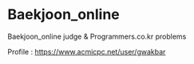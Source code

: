 # Baekjoon_online
Baekjoon_online judge & Programmers.co.kr problems

Profile : https://www.acmicpc.net/user/gwakbar
